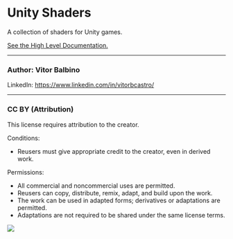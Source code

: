 # Unity Shaders
A collection of shaders for Unity games.

[See the High Level Documentation.](https://docs.google.com/document/d/1Gk7bjZbUOCxY_tMUHIFCeGoRjWdxVsdwgUH-Crof9QI/edit?usp=sharing)

---
### Author: Vitor Balbino

LinkedIn: https://www.linkedin.com/in/vitorbcastro/

---
### CC BY (Attribution)
This license requires attribution to the creator.

Conditions:
- Reusers must give appropriate credit to the creator, even in derived work.

Permissions:
- All commercial and noncommercial uses are permitted.
- Reusers can copy, distribute, remix, adapt, and build upon the work.
- The work can be used in adapted forms; derivatives or adaptations are permitted.
- Adaptations are not required to be shared under the same license terms.

<img src="https://upload.wikimedia.org/wikipedia/commons/d/d8/Cc_by_icon.png">
